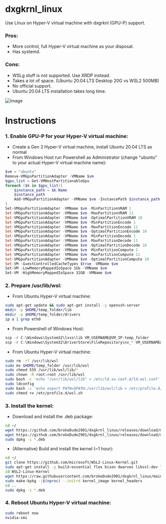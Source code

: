 # dxgkrnl_linux

Use Linux on Hyper-V virtual machine with dxgrknl (GPU-P) support.

### Pros:
- More control, full Hyper-V virtual machine as your disposal.
- Has systemd.
### Cons:
- WSLg stuff is not supported. Use XRDP instead.
- Takes a lot of space. (Ubuntu 20.04 LTS Desktop 20G vs WSL2 500MB)
- No official support.
- Ubuntu 20.04 LTS installation takes long time.

![image](https://user-images.githubusercontent.com/46110534/164886442-d4977e78-5748-40b3-aab1-e3b25a15866f.png)

# Instructions

### 1. Enable GPU-P for your Hyper-V virtual machine:
- Create a Gen 2 Hyper-V virtual machine, install Ubuntu 20.04 LTS as normal 
- From Windows Host run Powershell as Administrator (change "ubuntu" to your actual Hyper-V virtual machine name):
```powershell
$vm = "ubuntu"
Remove-VMGpuPartitionAdapter -VMName $vm
$gpu_list = Get-VMHostPartitionableGpu
foreach ($k in $gpu_list){
    $instance_path = $k.Name
    $instance_path
    Add-VMGpuPartitionAdapter -VMName $vm -InstancePath $instance_path
}
Set-VMGpuPartitionAdapter -VMName $vm -MinPartitionVRAM 1
Set-VMGpuPartitionAdapter -VMName $vm -MaxPartitionVRAM 11
Set-VMGpuPartitionAdapter -VMName $vm -OptimalPartitionVRAM 10
Set-VMGpuPartitionAdapter -VMName $vm -MinPartitionEncode 1
Set-VMGpuPartitionAdapter -VMName $vm -MaxPartitionEncode 11
Set-VMGpuPartitionAdapter -VMName $vm -OptimalPartitionEncode 10
Set-VMGpuPartitionAdapter -VMName $vm -MinPartitionDecode 1
Set-VMGpuPartitionAdapter -VMName $vm -MaxPartitionDecode 11
Set-VMGpuPartitionAdapter -VMName $vm -OptimalPartitionDecode 10
Set-VMGpuPartitionAdapter -VMName $vm -MinPartitionCompute 1
Set-VMGpuPartitionAdapter -VMName $vm -MaxPartitionCompute 11
Set-VMGpuPartitionAdapter -VMName $vm -OptimalPartitionCompute 10
Set-VM -GuestControlledCacheTypes $true -VMName $vm
Set-VM -LowMemoryMappedIoSpace 1Gb -VMName $vm
Set-VM -HighMemoryMappedIoSpace 32GB -VMName $vm
```
### 2. Prepare /usr/lib/wsl:  

- From Ubuntu Hyper-V virtual machine: 
```bash
sudo apt-get update && sudo apt-get install -y openssh-server
mkdir -p $HOME/temp_folder/lib
mkdir -p $HOME/temp_folder/drivers
ip a | grep eth0
```
- From Powershell of Windows Host:
```powershell
scp -r C:\Windows\System32\lxss\lib VM_USERNAME@VM_IP:temp_folder
scp -r C:\Windows\System32\DriverStore\FileRepository\nv_* VM_USERNAME@VM_IP:temp_folder/drivers
```
- From Ubuntu Hyper-V virtual machine: 
```bash
sudo rm -rf /usr/lib/wsl
sudo mv $HOME/temp_folder /usr/lib/wsl
sudo chmod 555 /usr/lib/wsl/lib/*
sudo chown -R root:root /usr/lib/wsl
sudo bash -c 'echo "/usr/lib/wsl/lib" > /etc/ld.so.conf.d/ld.wsl.conf'
sudo ldconfig
sudo bash -c 'echo export PATH=$PATH:/usr/lib/wsl/lib > /etc/profile.d/wsl.sh'
sudo chmod +x /etc/profile.d/wsl.sh
```
### 3. Install the kernel:
- Download and install the .deb package:
```bash
cd ~/
wget https://github.com/brokeDude2901/dxgkrnl_linux/releases/download/main/linux-headers-5.10.102.1-dxgrknl_5.10.102.1-dxgrknl-10.00.Custom_amd64.deb
wget https://github.com/brokeDude2901/dxgkrnl_linux/releases/download/main/linux-image-5.10.102.1-dxgrknl_5.10.102.1-dxgrknl-10.00.Custom_amd64.deb
sudo dpkg -i *.deb
```
- (Alternative) Build and install the kernel (~1 hour):
```bash
cd ~/
git clone https://github.com/microsoft/WSL2-Linux-Kernel.git
sudo apt-get install -y build-essential flex bison dwarves libssl-dev libelf-dev kernel-package libncurses5-dev fakeroot wget bzip2
cd WSL2-Linux-Kernel
wget https://raw.githubusercontent.com/brokeDude2901/dxgkrnl_linux/main/.config -O "./.config"
sudo make-kpkg -j$(nproc) --initrd kernel_image kernel_headers
cd ..
sudo dpkg -i *.deb
```
### 4. Reboot Ubuntu Hyper-V virtual machine:  
```bash
sudo reboot now
nvidia-smi
```
